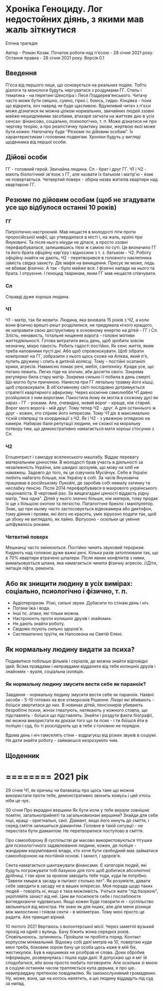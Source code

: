 # Хроніка Геноциду. Лог недостойних діянь, з якими мав жаль зіткнутися

Епічна трагедія

Автор - Роман Козак. 
Початок роботи над п'єсою - 28 січня 2021 року. 
Остання правка - 28 січня 2021 року. 
Версія 0.1 


## Введення
П'єса від першого лиця, що основується на реальних подіях. Тобто діалоги та монологи будуть чергуватися з роздумами ГГ. Стиль і тематика - на перетині Шекспіра і Леся Поддерев'янського. Читачу часто може бути смішно, сумно, гірко і, боюсь, гидко. Кінцівка - поки що відкрита, хоч навряд чи буде щасливою. 
Вдумливий читач з п'єси може дізнатися як можна цілком нормальних, звичайних людей ззовні майже
нешкідливими засобами, втихаря загнати на життєве дно в усіх сенсах: фінансово, соціально, психологічно, т. п. Може дізнатися не про чергову теорію, а про реалістичну практику змови, жертвою якої може бути кожен.
Напочатку буде "Резюме по дійовим особам". Їх характеристикам і головним подвигам. Хроніки будуть у вигляді щоденника від першої особи.

## Дійові особи
ГГ - головний герой. Звичайна людина.
Сл - брат і друг ГГ. 
Ч1 і Ч2 - мають біологічний зв'язок з ГГ, але назвати їх батьком і матір'ю - язик не повертається.
Четвертий поверх - збірна назва жителів квартири над квартирою ГГ. 


## Резюме по дійовим особам (щоб не згадувати усе що відбулося останні 10 років)

### ГГ
Патріотично настроєний. Мав нещастя в молодості піти проти проросійської мафії, що утвердилася в місті і, на жаль, країні при Януковичі. Та після нього нікуди не ділася, а просто ззовні перефарбувалася, залишившись тією ж самою по суті. Це визначило ГГ та його брата офіційну кар'єру і відносини з т. з. батьком - Ч2. Роботу офіційну знайти не дають, Ч2 - перетворився в головного наклепника замість свідка захисту. Діє мафія на винищення. Пресує як може, ледь не вбиває фізично. А так - було майже все. І фізичні напади на нього та брата. І отруєння. І геноцид тваринам, яким ГГ мав нещастя співчувати.

### Сл 
Справді дуже хороша людина.

### Ч1
Ч1 - матір, так би мовити. Людина, яка воювала 15 років з Ч2, а коли вони фізично врешті-решт розділилися, не придумала нічого кращого, як направити свою деструктивну в основному енергію на дітей - ГГ і Сл.
Злість, ненависть, тотальне нищення ворога - головні мотиви життєдіяльності. Готова витратити весь день, щоб зробити зовсім незначну, мікро пакость. Робить гадості постійно. Як сенс життя, яким треба наповними пусті дні. 
Або щоб спровококувати. Щоб зібрати компромат на ГГ, зобразити з нього щось схоже на Алієва, який п'є, лупить дружину і спить в дитячій колясці. Тому - постійні осатанілі крики, агресія. Навмисно ломає речі, меблі, сантехніку. Краде усе, що погано лежить.
Легко піде на злочин, аби досягти свого. Зокрема регулярно била стару матір. Зокрема сильно її побила в день смерті. Що могло бути причиною. Нанесла при ГГ летальну травму його кішці, щоб спровокувати. 
В об'єктивному світі послідовно дотримується стратегії квартирного аферизму.
Через космічне самолюббя Ч1 давно розійшлися з ним ворогами. Пакостила йому як могла в схожому дусі як зараз - ГГ - роками. Але, очевидно, новий ворог - краще, ніж старий. Ворог мого ворога - мій друг. Тому тепер Ч2 - друг. А для останнього ж друг - кожен, хто сприяє його інтересам. Тому Ч1 діє в максимально тісній співпраці та координації з Ч2. 
Як і Ч2 - з уважною оглядкою на камери.
Набирає бали репутації людини, не схожої на моральну потвору тим, що демонстративно намагається мати хороші стосунки з Сл.

### Ч2
Егоцентрист і самодур вселенського маштабу. Віддає перевагу матеріальним цінностям. 
В молодості брав участь в діяльності за незалежність України, але швидко зрозумів, що мову на хліб не намажеш. Задовго до того, як це озвучила Мусійчук. Себе в Україні любить набагато більше, ніж Україну в собі. За часів Януковича працював в російському Лукойлі, де заробив собі немалу хатинку та неслабку пенсію. Після 2014 перефарбувався в махрового українського націоналіста. В черговий раз.
За вищезгадані цінності віддасть рідну матір, "яка одна". Дітей у нього значно більше, ніж матерів, тому продає їх ще з більшою охотою та легкістю.
Паталогічне брехло і маніпулятор. Знає, що при ньому часто застосовується відеокамера або диктофон, тому діяння і прояви, які його не красять, уміє віруозно подати так, щоб це збоку не виглядало, як лайно. Віртуозно - оскільки це уміння шліфувалось роками. 

### Четветий поверх
Мешканці часто змінюються. Постійно чинять звуковий тероризм. Кидають над головою дуже важкі речі. Кілька разів затоплювали так, що в 70% квартири втрачено шпалери. Після явних конфліктів з ними, вимальовується шпана, яка намагається чинити фізичну агресію.
//Діти, імітація ліфта, ремонта.


## Або як знищити людину в усіх вимірах: соціально, псиологічно і фізично, т. п.
- Аудіотероризм. Різкі, сильні звуки. Дубасити по стінам день і ніч.
- Погана їжа і вода.
- Інші пс. атаки, які тільки можна.
- Настроюють проти колишніх друзів і знайомих.
- Не дають знайти роботу.
- Свідомо псують сильно здоров'я.
- Систематично труїти, як Наполеона на Святій Єлені.

## Як нормальну людину видати за психа?
Подивитися побільше фільмів і серіалів, де можна знайти відповідні ідей.
Всіма правдами і неправдами віддалити від тебе колишніх друзів і знайомих - вуаля, соціальна ізоляція.


### Як нормальну людину змусити вести себе як параноік?
Завдання - нормальну людину змусити вести себе як параноік.
Наявні засоби - 5-10 готових на все отморозків
Рішення:
Лікарі які вбивають - боїшся звертитася до них.
В новинах дітей, пенсіонерів убивають безробітні психи, жінок глватують, натякають у кожного стовпа, що підставлять - боїшся що підставлять.
Знайти і роздути факти біографії, які можна використати як докази того що ти псих - і ти боїшся йти в поліцію і суд, бо ті розслідують що в тебе з головою не порядок.

Вдома день і ніч гамселять стіни - вздрагуєш від різких звуків в соціумі.
Не дати знайти роботу - займаєшся незрозуміло чим.


## Щоденник

========
2021 рік
========

29 січня 
Ч1, як кричиш чи балакаєш про щось таке що можна використати проти тебе, демонстративно звонить комусь і цей хтось ніби це чує.

30 січня
Про вкрадені вершини
Як бути коли у тебе вкрали зовнішнє помітні, загальноприйняті та загальновизнані вершини? Знайди для себе інші, кращі - оригінальні, свої.
Діамант, якщо його кинуть до сміття, і серед сміття залишиться діамантом. Головне в такій ситуації - не перестати бути діамантом. Не перетворитися поступово в сміття.

Про самооборону
В суспільстві де масово використовуються тітушки для психологічного задавлювання людини, кожен, де поліція - жандарми корумпованої влади, хто хоче бути свободний має займатися самообороною на постійній основі. І захист, і здоров'я.

Секта намагається шантажувати фінансами. Є категорія людей, які будуть погрожувати тобі базукою для того щоб добитися абсолютної дрібниці. І так крок за кроком заводить тебе тоди, куди їм потрібно. "Завели хмыри в засаду и пытают столько лет". Як розумієте, давати себе заводити в засаду не в ваших інтересах. Моя порада щодо таких людей - говоріть ні, якщо є така можливість. Учіться жити "під базукою", укріпляйте захист від неї. Цим ви посилюєте себе і послаблюєте вогнедихаюче чудовисько. Якщо кожен буде говорити ні - суспільство звільниться від монстра.
Не знаю як для інших, але для мене різниця між милостиню і гнівом секти - в міліметрах. Тому мені просто це радити. Але принцип вірний.

10 лютого 2021
Вертаюсь з волонтерської місії. Через заметілі вузький прохід на одній з вулиць. Бачу біжить жінка середніх років. Сповільнююсь, зупиняюсь. Пройшла чи пробілга поряд. Контакт корпусом мінімальний. Відхожу собі далі метрів на 10, повертаю куди мені треба, боковим зором бачу ця особа щось каже в мій бік, жестикулює. Був в наушниках не розібрав ні слова. Доки обробив інформацію, розвернулась і пішла куди далі.
Я допускаю що я міг їй сподобатися, або вона просто любить поговорити. Але оскільки зі мною в соціумі останнім часом трапляється купа дерьма, я про цю.. невиправдану претензію повідомляю. Як законослухняний громадянин. Ну, може, вона, ще на когось налетить, а цю людину віддадуть під суд за напад.
